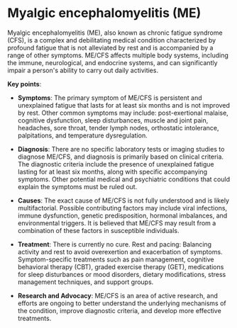 # Myalgic encephalomyelitis (ME)

Myalgic encephalomyelitis (ME), also known as chronic fatigue syndrome (CFS), is a complex and debilitating medical condition characterized by profound fatigue that is not alleviated by rest and is accompanied by a range of other symptoms. ME/CFS affects multiple body systems, including the immune, neurological, and endocrine systems, and can significantly impair a person's ability to carry out daily activities.

**Key points**:

* **Symptoms**: The primary symptom of ME/CFS is persistent and unexplained fatigue that lasts for at least six months and is not improved by rest. Other common symptoms may include: post-exertional malaise, cognitive dysfunction, sleep disturbances, muscle and joint pain, headaches, sore throat, tender lymph nodes, orthostatic intolerance, palpitations, and temperature dysregulation.

* **Diagnosis**: There are no specific laboratory tests or imaging studies to diagnose ME/CFS, and diagnosis is primarily based on clinical criteria. The diagnostic criteria include the presence of unexplained fatigue lasting for at least six months, along with specific accompanying symptoms. Other potential medical and psychiatric conditions that could explain the symptoms must be ruled out.

* **Causes**: The exact cause of ME/CFS is not fully understood and is likely multifactorial. Possible contributing factors may include viral infections, immune dysfunction, genetic predisposition, hormonal imbalances, and environmental triggers. It is believed that ME/CFS may result from a combination of these factors in susceptible individuals.

* **Treatment**: There is currently no cure. Rest and pacing: Balancing activity and rest to avoid overexertion and exacerbation of symptoms. Symptom-specific treatments such as pain management, cognitive behavioral therapy (CBT), graded exercise therapy (GET), medications for sleep disturbances or mood disorders, dietary modifications, stress management techniques, and support groups.

* **Research and Advocacy**: ME/CFS is an area of active research, and efforts are ongoing to better understand the underlying mechanisms of the condition, improve diagnostic criteria, and develop more effective treatments.
